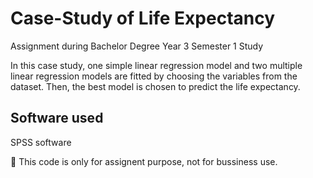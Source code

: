 # Case-Study of Life Expectancy
Assignment during Bachelor Degree Year 3 Semester 1 Study

In this case study, one simple linear regression model and two multiple linear regression models are fitted by choosing the variables from the dataset. Then, the best model is chosen to predict the life expectancy.

## Software used
SPSS software

📙 This code is only for assignent purpose, not for bussiness use.
